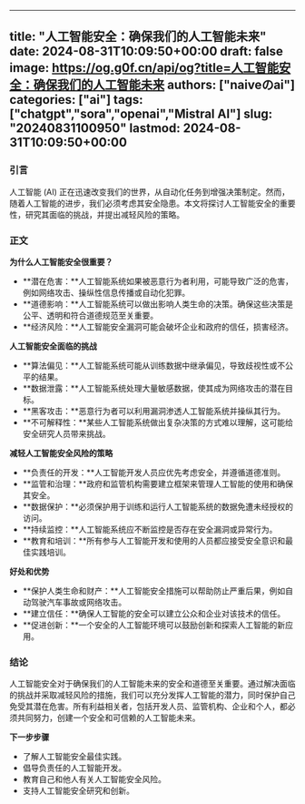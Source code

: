 
---
title: "人工智能安全：确保我们的人工智能未来"
date: 2024-08-31T10:09:50+00:00
draft: false
image: https://og.g0f.cn/api/og?title=人工智能安全：确保我们的人工智能未来
authors: ["naiveのai"]
categories: ["ai"]
tags: ["chatgpt","sora","openai","Mistral AI"]
slug: "20240831100950"
lastmod: 2024-08-31T10:09:50+00:00
---
### 引言

人工智能 (AI) 正在迅速改变我们的世界，从自动化任务到增强决策制定。然而，随着人工智能的进步，我们必须考虑其安全隐患。本文将探讨人工智能安全的重要性，研究其面临的挑战，并提出减轻风险的策略。

### 正文

**为什么人工智能安全很重要？**

* **潜在危害：**人工智能系统如果被恶意行为者利用，可能导致广泛的危害，例如网络攻击、操纵性信息传播或自动化犯罪。
* **道德影响：**人工智能系统可以做出影响人类生命的决策。确保这些决策是公平、透明和符合道德规范至关重要。
* **经济风险：**人工智能安全漏洞可能会破坏企业和政府的信任，损害经济。

**人工智能安全面临的挑战**

* **算法偏见：**人工智能系统可能从训练数据中继承偏见，导致歧视性或不公平的结果。
* **数据泄露：**人工智能系统处理大量敏感数据，使其成为网络攻击的潜在目标。
* **黑客攻击：**恶意行为者可以利用漏洞渗透人工智能系统并操纵其行为。
* **不可解释性：**某些人工智能系统做出复杂决策的方式难以理解，这可能给安全研究人员带来挑战。

**减轻人工智能安全风险的策略**

* **负责任的开发：**人工智能开发人员应优先考虑安全，并遵循道德准则。
* **监管和治理：**政府和监管机构需要建立框架来管理人工智能的使用和确保其安全。
* **数据保护：**必须保护用于训练和运行人工智能系统的数据免遭未经授权的访问。
* **持续监控：**人工智能系统应不断监控是否存在安全漏洞或异常行为。
* **教育和培训：**所有参与人工智能开发和使用的人员都应接受安全意识和最佳实践培训。

**好处和优势**

* **保护人类生命和财产：**人工智能安全措施可以帮助防止严重后果，例如自动驾驶汽车事故或网络攻击。
* **建立信任：**确保人工智能的安全可以建立公众和企业对该技术的信任。
* **促进创新：**一个安全的人工智能环境可以鼓励创新和探索人工智能的新应用。

### 结论

人工智能安全对于确保我们的人工智能未来的安全和道德至关重要。通过解决面临的挑战并采取减轻风险的措施，我们可以充分发挥人工智能的潜力，同时保护自己免受其潜在危害。所有利益相关者，包括开发人员、监管机构、企业和个人，都必须共同努力，创建一个安全和可信赖的人工智能未来。

**下一步步骤**

* 了解人工智能安全最佳实践。
* 倡导负责任的人工智能开发。
* 教育自己和他人有关人工智能安全风险。
* 支持人工智能安全研究和创新。